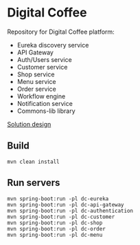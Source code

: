 # Digital Coffee

Repository for Digital Coffee platform:
- Eureka discovery service
- API Gateway
- Auth/Users service
- Customer service
- Shop service
- Menu service
- Order service
- Workflow engine
- Notification service
- Commons-lib library

[Solution design](solution-design/README.md)

## Build
```commandline
mvn clean install
```

## Run servers
```commandline
mvn spring-boot:run -pl dc-eureka
mvn spring-boot:run -pl dc-api-gateway
mvn spring-boot:run -pl dc-authentication
mvn spring-boot:run -pl dc-customer
mvn spring-boot:run -pl dc-shop
mvn spring-boot:run -pl dc-order
mvn spring-boot:run -pl dc-menu
```